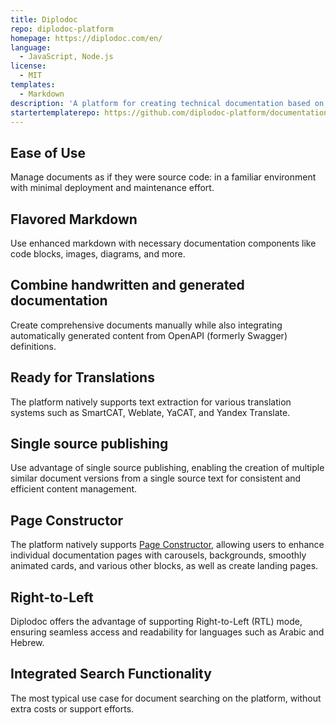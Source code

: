 ```yaml
---
title: Diplodoc
repo: diplodoc-platform
homepage: https://diplodoc.com/en/
language:
  - JavaScript, Node.js
license:
  - MIT
templates:
  - Markdown
description: 'A platform for creating technical documentation based on the concept of Docs as Code.'
startertemplaterepo: https://github.com/diplodoc-platform/documentation-template
---
```



## Ease of Use

Manage documents as if they were source code: in a familiar environment with minimal deployment and maintenance effort.

## Flavored Markdown

Use enhanced markdown with necessary documentation components like code blocks, images, diagrams, and more.

## Combine handwritten and generated documentation

Сreate comprehensive documents manually while also integrating automatically generated content from OpenAPI (formerly Swagger) definitions.

## Ready for Translations

The platform natively supports text extraction for various translation systems such as SmartCAT, Weblate, YaCAT, and Yandex Translate.

## Single source publishing

Use advantage of single source publishing, enabling the creation of multiple similar document versions from a single source text for consistent and efficient content management.

## Page Constructor

The platform natively supports [Page Constructor](https://github.com/gravity-ui/page-constructor), allowing users to enhance individual documentation pages with carousels, backgrounds, smoothly animated cards, and various other blocks, as well as create landing pages. 

## Right-to-Left

Diplodoc offers  the advantage of supporting Right-to-Left (RTL) mode, ensuring seamless access and readability for languages such as Arabic and Hebrew.

## Integrated Search Functionality

The most typical use case for document searching on the platform, without extra costs or support efforts.

